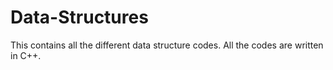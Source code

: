 # Data-Structures
This contains all the different data structure codes.
All the codes are written in C++.
